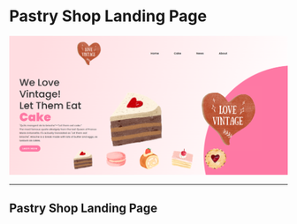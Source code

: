 # Pastry Shop Landing Page
![Pastry shop](Assets/LandingPage.png)

---
## Pastry Shop Landing Page

